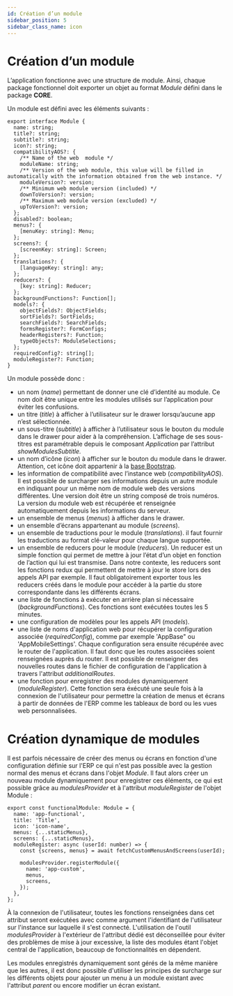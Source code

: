 ```yaml
---
id: Création d’un module
sidebar_position: 5
sidebar_class_name: icon
---
```


# Création d’un module

L’application fonctionne avec une structure de module. Ainsi, chaque package fonctionnel doit exporter un objet au format _Module_ défini dans le package **CORE**.

Un module est défini avec les éléments suivants :

```tsx
export interface Module {
  name: string;
  title?: string;
  subtitle?: string;
  icon?: string;
  compatibilityAOS?: {
    /** Name of the web  module */
    moduleName: string;
    /** Version of the web module, this value will be filled in automatically with the information obtained from the web instance. */
    moduleVersion?: version;
    /** Minimum web module version (included) */
    downToVersion?: version;
    /** Maximum web module version (excluded) */
    upToVersion?: version;
  };
  disabled?: boolean;
  menus?: {
    [menuKey: string]: Menu;
  };
  screens?: {
    [screenKey: string]: Screen;
  };
  translations?: {
    [languageKey: string]: any;
  };
  reducers?: {
    [key: string]: Reducer;
  };
  backgroundFunctions?: Function[];
  models?: {
    objectFields?: ObjectFields;
    sortFields?: SortFields;
    searchFields?: SearchFields;
    formsRegister?: FormConfigs;
    headerRegisters?: Function;
    typeObjects?: ModuleSelections;
  };
  requiredConfig?: string[];
  moduleRegister?: Function;
}
```

Un module possède donc :

- un nom (_name_) permettant de donner une clé d’identité au module. Ce nom doit être unique entre les modules utilisés sur l’application pour éviter les confusions.
- un titre (_title_) à afficher à l’utilisateur sur le drawer lorsqu’aucune app n’est sélectionnée.
- un sous-titre (_subtitle_) à afficher à l’utilisateur sous le bouton du module dans le drawer pour aider à la compréhension. L’affichage de ses sous-titres est paramétrable depuis le composant _Application_ par l’attribut _showModulesSubtitle._
- un nom d’icône (_icon_) à afficher sur le bouton du module dans le drawer. Attention, cet icône doit appartenir à la [base Bootstrap](https://icons.getbootstrap.com/).
- les information de compatibilité avec l’instance web (_compatibilityAOS_). Il est possible de surcharger ses informations depuis un autre module en indiquant pour un même nom de module web des versions différentes. Une version doit être un string composé de trois numéros. La version du module web est récupérée et renseignée automatiquement depuis les informations du serveur.
- un ensemble de menus (_menus_) à afficher dans le drawer.
- un ensemble d’écrans appartenant au module (_screens_).
- un ensemble de traductions pour le module (_translations_). il faut fournir les traductions au format clé-valeur pour chaque langue supportée.
- un ensemble de reducers pour le module (_reducers_). Un reducer est un simple fonction qui permet de mettre à jour l’état d’un objet en fonction de l’action qui lui est transmise. Dans notre contexte, les reducers sont les fonctions redux qui permettent de mettre à jour le store lors des appels API par exemple. Il faut obligatoirement exporter tous les reducers créés dans le module pour accéder à la partie du store correspondante dans les différents écrans.
- une liste de fonctions à exécuter en arrière plan si nécessaire (_backgroundFunctions_). Ces fonctions sont exécutées toutes les 5 minutes.
- une configuration de modèles pour les appels API (_models_).
- une liste de noms d'application web pour récupérer la configuration associée (_requiredConfig_), comme par exemple 'AppBase" ou 'AppMobileSettings'. Chaque configuration sera ensuite récupérée avec le router de l'application. Il faut donc que les routes associées soient renseignées auprès du router. Il est possible de renseigner des nouvelles routes dans le fichier de configuration de l'application à travers l'attribut _additionalRoutes_.
- une fonction pour enregistrer des modules dynamiquement (_moduleRegister_). Cette fonction sera éxécuté une seule fois à la connexion de l'utilisateur pour permettre la création de menus et écrans à partir de données de l'ERP comme les tableaux de bord ou les vues web personnalisées.

# Création dynamique de modules

Il est parfois nécessaire de créer des menus ou écrans en fonction d'une configuration définie sur l'ERP ce qui n'est pas possible avec la gestion normal des menus et écrans dans l'objet _Module_. Il faut alors créer un nouveau module dynamiquement pour enregistrer ces éléments, ce qui est possible grâce au _modulesProvider_ et à l'attribut _moduleRegister_ de l'objet Module :

```tsx
export const functionalModule: Module = {
  name: 'app-functional',
  title: 'Title',
  icon: 'icon-name',
  menus: {...staticMenus},
  screens: {...staticMenus},
  moduleRegister: async (userId: number) => {
    const {screens, menus} = await fetchCustomMenusAndScreens(userId);

    modulesProvider.registerModule({
      name: 'app-custom',
      menus,
      screens,
    });
  },
};
```

À la connexion de l'utilisateur, toutes les fonctions renseignées dans cet attribut seront exécutées avec comme argument l'identifiant de l'utilisateur sur l'instance sur laquelle il s'est connecté. L'utilisation de l'outil _modulesProvider_ à l'extérieur de l'attribut dédié est déconseillée pour éviter des problèmes de mise à jour excessive, la liste des modules étant l'objet central de l'application, beaucoup de fonctionnalités en dépendent.

Les modules enregistrés dynamiquement sont gérés de la même manière que les autres, il est donc possible d'utiliser les principes de surcharge sur les différents objets pour ajouter un menu à un module existant avec l'attribut _parent_ ou encore modifier un écran existant.

